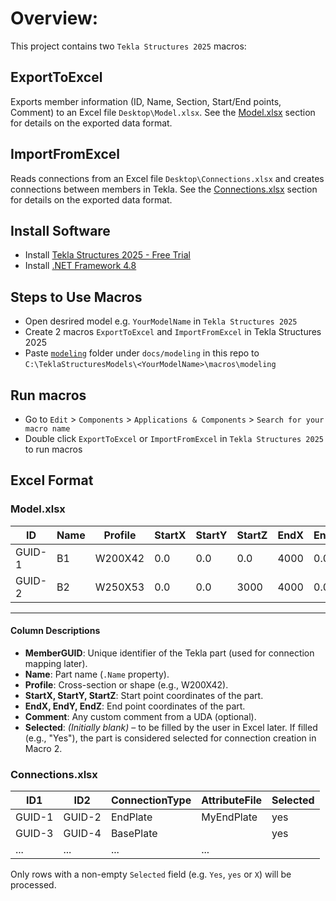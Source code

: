 ﻿# Overview:
This project contains two `Tekla Structures 2025` macros:

## ExportToExcel
Exports member information (ID, Name, Section, Start/End points, Comment) to an Excel file `Desktop\Model.xlsx`.
See the [Model.xlsx](#Modelxlsx) section for details on the exported data format.

## ImportFromExcel
Reads connections from an Excel file `Desktop\Connections.xlsx` and creates connections between members in Tekla.
See the [Connections.xlsx](#Connectionsxlsx) section for details on the exported data format.

## Install Software

- Install [Tekla Structures 2025 - Free Trial](https://download.tekla.com/tekla-structures/free-trial)
- Install [.NET Framework 4.8](https://dotnet.microsoft.com/en-us/download/dotnet-framework/thank-you/net48-web-installer)

## Steps to Use Macros

- Open desrired model e.g. `YourModelName` in `Tekla Structures 2025`
- Create 2 macros `ExportToExcel` and `ImportFromExcel` in Tekla Structures 2025
- Paste [`modeling`](docs/modeling) folder under `docs/modeling` in this repo to `C:\TeklaStructuresModels\<YourModelName>\macros\modeling`


## Run macros
- Go to `Edit` > `Components` > `Applications & Components` > `Search for your macro name`
- Double click `ExportToExcel` or `ImportFromExcel` in `Tekla Structures 2025` to run macros

## Excel Format

### Model.xlsx

| ID     | Name | Profile | StartX | StartY | StartZ | EndX | EndY | EndZ | Comment | Selected |
| ------ | ---- | ------- | ------ | ------ | ------ | ---- | ---- | ---- | ------- | -------- |
| GUID-1 | B1   | W200X42 | 0.0    | 0.0    | 0.0    | 4000 | 0.0  | 0.0  | Column  |          |
| GUID-2 | B2   | W250X53 | 0.0    | 0.0    | 3000   | 4000 | 0.0  | 3000 | Beam    |          |

---

#### Column Descriptions

- **MemberGUID**: Unique identifier of the Tekla part (used for connection mapping later).
- **Name**: Part name (`.Name` property).
- **Profile**: Cross-section or shape (e.g., W200X42).
- **StartX, StartY, StartZ**: Start point coordinates of the part.
- **EndX, EndY, EndZ**: End point coordinates of the part.
- **Comment**: Any custom comment from a UDA (optional).
- **Selected**: *(Initially blank)* – to be filled by the user in Excel later. If filled (e.g., "Yes"), the part is considered selected for connection creation in Macro 2.

### Connections.xlsx

| ID1    | ID2    | ConnectionType | AttributeFile | Selected |
| ------ | ------ | -------------- | ------------- | -------- |
| GUID-1 | GUID-2 | EndPlate       | MyEndPlate    | yes      |
| GUID-3 | GUID-4 | BasePlate      |               | yes      |
| ...    | ...    | ...            | ...           |          |

Only rows with a non-empty `Selected` field (e.g. `Yes`, `yes` or `X`) will be processed.  
